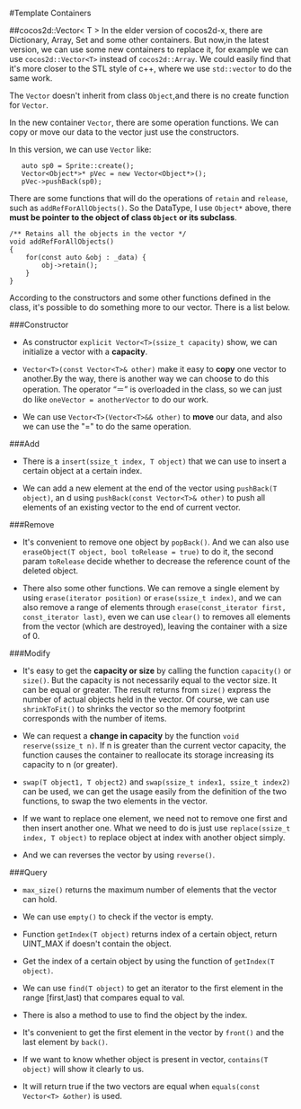 #Template Containers

##cocos2d::Vector< T >
In the elder version of cocos2d-x, there are Dictionary, Array, Set and some other containers. But now,in the latest version, we can use some new containers to replace it, for example we can use `cocos2d::Vector<T>` instead of `cocos2d::Array`. We could easily find that it's more closer to the STL style of c++, where we use `std::vector` to do the same work.  

The `Vector` doesn't inherit from class `Object`,and there is no create function for `Vector`.

In the new container `Vector`, there are some operation functions. We can copy or move our data to the vector just use the constructors.

In this version, we can use `Vector` like:

```
   auto sp0 = Sprite::create();  
   Vector<Object*>* pVec = new Vector<Object*>();  
   pVec->pushBack(sp0);
```

There are some functions that will do the operations of `retain` and `release`, such as `addRefForAllObjects()`. So the DataType, I use `Object*` above, there **must be pointer to the object of class	`Object` or its subclass**. 

```
/** Retains all the objects in the vector */
void addRefForAllObjects()
{
    for(const auto &obj : _data) {
        obj->retain();
    }
}
```
According to the constructors and some other functions defined in the class, it's possible to do something more to our vector. There is a list below.

###Constructor
-  As constructor `explicit Vector<T>(ssize_t capacity)` show, we can initialize a vector with a **capacity**.

- `Vector<T>(const Vector<T>& other)` make it easy to **copy** one vector to another.By the way, there is another way we can choose to do this operation. The operator “＝” is overloaded in the class, so we can just do like `oneVector = anotherVector` to do our work.

- We can use `Vector<T>(Vector<T>&& other)` to **move** our data, and also we can use the "=" to do the same operation.


###Add 
- There is a `insert(ssize_t index, T object)` that we can use to insert a certain object at a certain index.

- We can add a new element at the end of the vector using `pushBack(T object)`, an d using `pushBack(const Vector<T>& other)` to push all elements of an existing vector to the end of current vector.

###Remove 
- It's convenient to remove one object by `popBack()`. And we can also use `eraseObject(T object, bool toRelease = true)` to do it, the second param `toRelease` decide whether to decrease the reference count of the deleted object.

- There also some other functions. We can remove a single element by using  `erase(iterator position)` or `erase(ssize_t index)`, and we can also remove a range of elements through `erase(const_iterator first, const_iterator last)`, even we can use `clear()` to removes all elements from the vector (which are destroyed), leaving the container with a size of 0.

###Modify
- It's easy to get the **capacity or size** by calling the function `capacity()` or `size()`. But the capacity is not necessarily equal to the vector size. It can be equal or greater. The result returns from `size()` express the number of actual objects held in the vector. Of course, we can use `shrinkToFit()` to shrinks the vector so the memory footprint corresponds with the number of items.

- We can request a **change in capacity** by the function `void reserve(ssize_t n)`. If n is greater than the current vector capacity, the function causes the container to reallocate its storage increasing its capacity to n (or greater).

- `swap(T object1, T object2)` and `swap(ssize_t index1, ssize_t index2)` can be used, we can get the usage easily from the definition of the two functions, to swap  the two elements in the vector.

- If we want to replace one element, we need not to remove one first and then insert another one. What we need to do is just use `replace(ssize_t index, T object)` to replace object at index with another object simply.

- And we can reverses the vector by using `reverse()`.


###Query
- `max_size()` returns the maximum number of elements that the vector can hold.

- We can use `empty()` to check if the vector is empty.

- Function `getIndex(T object)` returns index of a certain object, return UINT_MAX if doesn't contain the object.

- Get the index of a certain object by using the function of `getIndex(T object)`.

- We can use `find(T object)` to get an iterator to the first element in the range [first,last) that compares equal to val. 

- There is also a method to use to find the object by the index.

- It's convenient to get the first element in the vector by `front()` and the last element by `back()`.

- If we want to know whether object is present in vector, `contains(T object)` will show it clearly to us.

- It will return true if the two vectors are equal when `equals(const Vector<T> &other)` is used.

